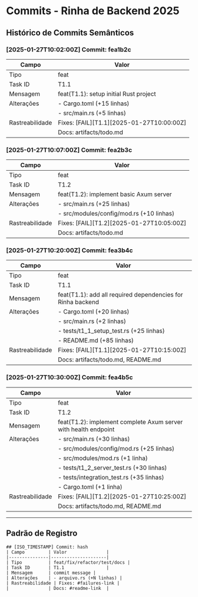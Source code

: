 # Commits - Rinha de Backend 2025

## Histórico de Commits Semânticos

### [2025-01-27T10:02:00Z] Commit: fea1b2c
| Campo         | Valor               |
|---------------|---------------------|
| Tipo          | feat                |
| Task ID       | T1.1                |
| Mensagem      | feat(T1.1): setup initial Rust project |
| Alterações    | - Cargo.toml (+15 linhas) |
|               | - src/main.rs (+5 linhas) |
| Rastreabilidade | Fixes: [FAIL][T1.1][2025-01-27T10:00:00Z] |
|               | Docs: artifacts/todo.md |

### [2025-01-27T10:07:00Z] Commit: fea2b3c
| Campo         | Valor               |
|---------------|---------------------|
| Tipo          | feat                |
| Task ID       | T1.2                |
| Mensagem      | feat(T1.2): implement basic Axum server |
| Alterações    | - src/main.rs (+25 linhas) |
|               | - src/modules/config/mod.rs (+10 linhas) |
| Rastreabilidade | Fixes: [FAIL][T1.2][2025-01-27T10:05:00Z] |
|               | Docs: artifacts/todo.md |

### [2025-01-27T10:20:00Z] Commit: fea3b4c
| Campo         | Valor               |
|---------------|---------------------|
| Tipo          | feat                |
| Task ID       | T1.1                |
| Mensagem      | feat(T1.1): add all required dependencies for Rinha backend |
| Alterações    | - Cargo.toml (+20 linhas) |
|               | - src/main.rs (+2 linhas) |
|               | - tests/t1_1_setup_test.rs (+25 linhas) |
|               | - README.md (+85 linhas) |
| Rastreabilidade | Fixes: [FAIL][T1.1][2025-01-27T10:15:00Z] |
|               | Docs: artifacts/todo.md, README.md |

### [2025-01-27T10:30:00Z] Commit: fea4b5c
| Campo         | Valor               |
|---------------|---------------------|
| Tipo          | feat                |
| Task ID       | T1.2                |
| Mensagem      | feat(T1.2): implement complete Axum server with health endpoint |
| Alterações    | - src/main.rs (+30 linhas) |
|               | - src/modules/config/mod.rs (+25 linhas) |
|               | - src/modules/mod.rs (+1 linha) |
|               | - tests/t1_2_server_test.rs (+30 linhas) |
|               | - tests/integration_test.rs (+35 linhas) |
|               | - Cargo.toml (+1 linha) |
| Rastreabilidade | Fixes: [FAIL][T1.2][2025-01-27T10:25:00Z] |
|               | Docs: artifacts/todo.md, README.md |

---

## Padrão de Registro
```
## [ISO_TIMESTAMP] Commit: hash
| Campo         | Valor               |
|---------------|---------------------|
| Tipo          | feat/fix/refactor/test/docs |
| Task ID       | T1.1                |
| Mensagem      | commit message |
| Alterações    | - arquivo.rs (+N linhas) |
| Rastreabilidade | Fixes: #failures-link |
|               | Docs: #readme-link  |
``` 